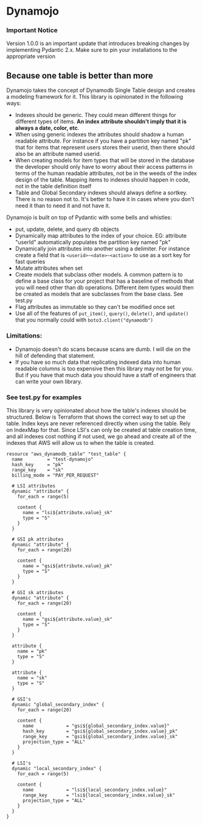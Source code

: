 # Dynamojo

###  Important Notice
Version 1.0.0 is an important update that introduces breaking changes by implementing Pydantic 2.x. Make sure to pin your installations to the appropriate version


## Because one table is better than more

Dynamojo takes the concept of Dynamodb Single Table design and creates a modeling framework for it. This library is opinionated in the following ways:
- Indexes should be generic. They could mean different things for different types of items. **An index attribute shouldn't imply that it is always a date, color, etc**.
- When using generic indexes the attributes should shadow a human readable attribute. For instance if you have a partition key named "pk" that for items that represent users stores their  userid, then there should also be an attribute named userid.
- When creating models for item types that will be stored in the database the developer should only have to worry about their access patterns in terms of the human readable attributes, not be in the weeds of the index design of the table. Mapping items to indexes should happen in code, not in the table definition itself
- Table and Global Secondary indexes should always define a sortkey. There is no reason not to. It's better to have it in cases where you don't need it than to need it and not have it.

Dynamojo is built on top of Pydantic with some bells and whistles:
- put, update, delete, and query db objects
- Dynamically map attributes to the index of your choice. EG: attribute "userId" automatically populates the partition key named "pk"
- Dynamically join attributes into another using a delimiter. For instance create a field that is `<userid>~<date>~<action>` to use as a sort key for fast queries
- Mutate attributes when set
- Create models that subclass other models. A common pattern is to define a base class for your project that has a baseline of methods that you will need other than db operations. Different item types would then be created as models that are subclasses from the base class. See test.py
- Flag attributes as immutable so they can't be modified once set
- Use all of the features of `put_item()`, `query()`, `delete()`, and `update()` that you normally could with `boto3.client("dynamodb")`

### Limitations:
- Dynamojo doesn't do scans because scans are dumb. I will die on the hill of defending that statement.
- If you have so much data that replicating indexed data into human readable columns is too expensive then this library may not be for you. But if you have that much data you should have a staff of engineers that can write your own library.



### See test.py for examples

This library is very opinionated about how the table's indexes should be structured. Below is Terraform that shows the
correct way to set up the table. Index keys are never referenced directly when using the table. Rely on IndexMap for that.
Since LSI's can only be created at table creation time, and all indexes cost nothing if not used, we go ahead and create
all of the indexes that AWS will allow us to when the table is created.

```hcl
resource "aws_dynamodb_table" "test_table" {
  name         = "test-dynamojo"
  hash_key     = "pk"
  range_key    = "sk"
  billing_mode = "PAY_PER_REQUEST"

  # LSI attributes
  dynamic "attribute" {
    for_each = range(5)

    content {
      name = "lsi${attribute.value}_sk"
      type = "S"
    }
  }

  # GSI pk attributes
  dynamic "attribute" {
    for_each = range(20)

    content {
      name = "gsi${attribute.value}_pk"
      type = "S"
    }
  }

  # GSI sk attributes
  dynamic "attribute" {
    for_each = range(20)

    content {
      name = "gsi${attribute.value}_sk"
      type = "S"
    }
  }

  attribute {
    name = "pk"
    type = "S"
  }

  attribute {
    name = "sk"
    type = "S"
  }

  # GSI's
  dynamic "global_secondary_index" {
    for_each = range(20)

    content {
      name            = "gsi${global_secondary_index.value}"
      hash_key        = "gsi${global_secondary_index.value}_pk"
      range_key       = "gsi${global_secondary_index.value}_sk"
      projection_type = "ALL"
    }
  }

  # LSI's
  dynamic "local_secondary_index" {
    for_each = range(5)

    content {
      name            = "lsi${local_secondary_index.value}"
      range_key       = "lsi${local_secondary_index.value}_sk"
      projection_type = "ALL"
    }
  }
}
```
